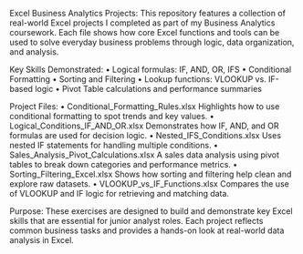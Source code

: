 Excel Business Analytics Projects:
This repository features a collection of real-world Excel projects I completed as part of my Business Analytics coursework. Each file shows how core Excel functions and tools can be used to solve everyday business problems through logic, data organization, and analysis.

Key Skills Demonstrated:
	•	Logical formulas: IF, AND, OR, IFS
	•	Conditional Formatting
	•	Sorting and Filtering
	•	Lookup functions: VLOOKUP vs. IF-based logic
	•	Pivot Table calculations and performance summaries

Project Files:
	•	Conditional_Formatting_Rules.xlsx
Highlights how to use conditional formatting to spot trends and key values.
	•	Logical_Conditions_IF_AND_OR.xlsx
Demonstrates how IF, AND, and OR formulas are used for decision logic.
	•	Nested_IFS_Conditions.xlsx
Uses nested IF statements for handling multiple conditions.
	•	Sales_Analysis_Pivot_Calculations.xlsx
A sales data analysis using pivot tables to break down categories and performance metrics.
	•	Sorting_Filtering_Excel.xlsx
Shows how sorting and filtering help clean and explore raw datasets.
	•	VLOOKUP_vs_IF_Functions.xlsx
Compares the use of VLOOKUP and IF logic for retrieving and matching data.


Purpose:
These exercises are designed to build and demonstrate key Excel skills that are essential for junior analyst roles. Each project reflects common business tasks and provides a hands-on look at real-world data analysis in Excel.





